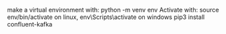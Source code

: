 make a virtual environment with: python -m venv env
Activate with: source env/bin/activate on linux, env\Scripts\activate on windows
pip3 install confluent-kafka
